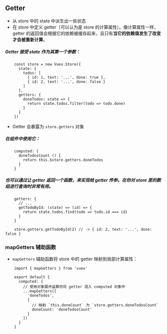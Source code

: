 ## Getter
* 从 store 中的 state 中派生出一些状态
* 在 store 中定义 getter（可以认为是 store 的计算属性）。像计算属性一样，getter 的返回值会根据它的依赖被缓存起来，且只有**当它的依赖值发生了改变才会被重新计算**。


##### Getter 接受 state 作为其第一个参数：

```ecmascript 6
    const store = new Vuex.Store({
      state: {
        todos: [
          { id: 1, text: '...', done: true },
          { id: 2, text: '...', done: false }
        ]
      },
      getters: {
        doneTodos: state => {
          return state.todos.filter(todo => todo.done)
        }
      }
    })
```
- Getter 会暴露为 ```store.getters``` 对象

##### 在组件中使用它：

```ecmascript 6
    computed: {
      doneTodosCount () {
        return this.$store.getters.doneTodos
      }
    }
```

##### 也可以通过让 getter 返回一个函数，来实现给 getter 传参。在你对 store 里的数组进行查询时非常有用。

```ecmascript 6
    getters: {
      // ...
      getTodoById: (state) => (id) => {
        return state.todos.find(todo => todo.id === id)
      }
    }
    
    store.getters.getTodoById(2) // -> { id: 2, text: '...', done: false }
```

### mapGetters 辅助函数
* ```mapGetters``` 辅助函数将 store 中的 getter 映射到局部计算属性：

```ecmascript 6
    import { mapGetters } from 'vuex'
    
    export default {
      computed: {
        // 使用对象展开运算符将 getter 混入 computed 对象中
        ...mapGetters([
          'doneTodos',
          {
            // 映射 `this.doneCount` 为 `store.getters.doneTodosCount`
            doneCount: 'doneTodosCount'
          }
        ])
      }
    }
```
